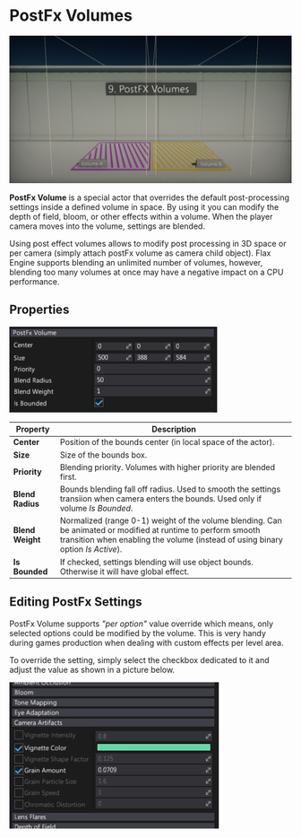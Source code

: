 # PostFx Volumes

![PostFx Volumes](media/post-fx-volumes.png)

**PostFx Volume** is a special actor that overrides the default post-processing settings inside a defined volume in space.
By using it you can modify the depth of field, bloom, or other effects within a volume.
When the player camera moves into the volume, settings are blended.

Using post effect volumes allows to modify post processing in 3D space or per camera (simply attach postFx volume as camera child object). Flax Engine supports blending an unlimited number of volumes, however, blending too many volumes at once may have a negative impact on a CPU performance.

## Properties

![Properties](media/post-fx-volumes-properties.jpg)

| Property | Description |
|--------|--------|
| **Center** | Position of the bounds center (in local space of the actor). |
| **Size** | Size of the bounds box. |
| **Priority** | Blending priority. Volumes with higher priority are blended first. |
| **Blend Radius** | Bounds blending fall off radius. Used to smooth the settings transiion when camera enters the bounds. Used only if volume *Is Bounded*. |
| **Blend Weight** | Normalized (range 0-1) weight of the volume blending. Can be animated or modified at runtime to perform smooth transition when enabling the volume (instead of using binary option *Is Active*). |
| **Is Bounded** | If checked, settings blending will use object bounds. Otherwise it will have global effect. |

## Editing PostFx Settings

PostFx Volume supports *"per option"* value override which means, only selected options could be modified by the volume. This is very handy during games production when dealing with custom effects per level area.

To override the setting, simply select the checkbox dedicated to it and adjust the value as shown in a picture below.

![Properties](media/post-fx-volumes-edit.jpg)
